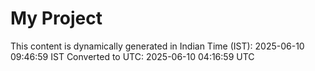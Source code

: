 # My Project

This content is dynamically generated in Indian Time (IST): 2025-06-10 09:46:59 IST
Converted to UTC: 2025-06-10 04:16:59 UTC

